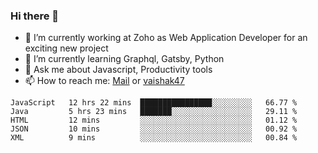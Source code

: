 ### Hi there 👋

- 🔭 I’m currently working at Zoho as Web Application Developer for an exciting new project
- 🌱 I’m currently learning Graphql, Gatsby, Python
- 💬 Ask me about Javascript, Productivity tools 
- 📫 How to reach me: [Mail](mailto:kvaishak007@gmail.com) or [vaishak47](https://twitter.com/vaishak47)

<!--START_SECTION:waka-->
```text
JavaScript   12 hrs 22 mins  ████████████████░░░░░░░░░   66.77 % 
Java         5 hrs 23 mins   ███████░░░░░░░░░░░░░░░░░░   29.11 % 
HTML         12 mins         ░░░░░░░░░░░░░░░░░░░░░░░░░   01.12 % 
JSON         10 mins         ░░░░░░░░░░░░░░░░░░░░░░░░░   00.92 % 
XML          9 mins          ░░░░░░░░░░░░░░░░░░░░░░░░░   00.84 %
```
<!--END_SECTION:waka-->
